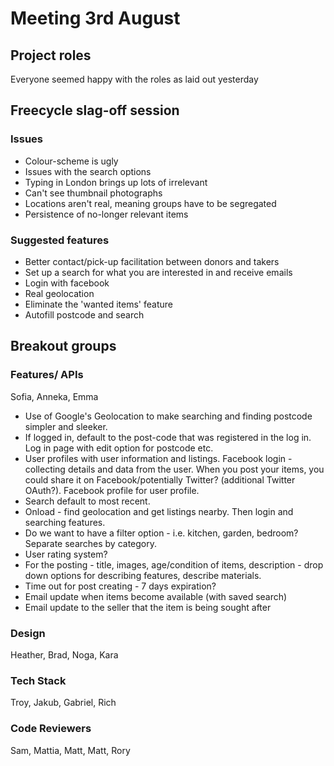 # Meeting 3rd August

## Project roles

Everyone seemed happy with the roles as laid out yesterday

## Freecycle slag-off session
### Issues
* Colour-scheme is ugly
* Issues with the search options
* Typing in London brings up lots of irrelevant
* Can't see thumbnail photographs
* Locations aren't real, meaning groups have to be segregated
* Persistence of no-longer relevant items

### Suggested features
* Better contact/pick-up facilitation between donors and takers
* Set up a search for what you are interested in and receive emails
* Login with facebook
* Real geolocation
* Eliminate the 'wanted items' feature
* Autofill postcode and search

## Breakout groups
### Features/ APIs
Sofia, Anneka, Emma

- Use of Google's Geolocation to make searching and finding postcode simpler and sleeker.
- If logged in, default to the post-code that was registered in the log in. Log in page with edit option for postcode etc.
- User profiles with user information and listings. Facebook login - collecting details and data from the user. When you post your items, you could share it on Facebook/potentially Twitter? (additional Twitter OAuth?). Facebook profile for user profile.
- Search default to most recent. 
- Onload - find geolocation and get listings nearby. Then login and searching features. 
- Do we want to have a filter option - i.e. kitchen, garden, bedroom? Separate searches by category. 
- User rating system? 
- For the posting - title, images, age/condition of items, description - drop down options for describing features, describe materials. 
- Time out for post creating - 7 days expiration? 
- Email update when items become available (with saved search)
- Email update to the seller that the item is being sought after

### Design
Heather, Brad, Noga, Kara
### Tech Stack
Troy, Jakub, Gabriel, Rich
### Code Reviewers
Sam, Mattia, Matt, Matt, Rory
